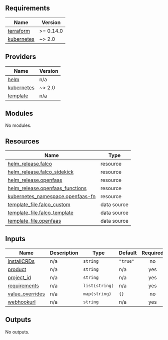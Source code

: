 ## Requirements

| Name | Version |
|------|---------|
| <a name="requirement_terraform"></a> [terraform](#requirement\_terraform) | >= 0.14.0 |
| <a name="requirement_kubernetes"></a> [kubernetes](#requirement\_kubernetes) | ~> 2.0 |

## Providers

| Name | Version |
|------|---------|
| <a name="provider_helm"></a> [helm](#provider\_helm) | n/a |
| <a name="provider_kubernetes"></a> [kubernetes](#provider\_kubernetes) | ~> 2.0 |
| <a name="provider_template"></a> [template](#provider\_template) | n/a |

## Modules

No modules.

## Resources

| Name | Type |
|------|------|
| [helm_release.falco](https://registry.terraform.io/providers/hashicorp/helm/latest/docs/resources/release) | resource |
| [helm_release.falco_sidekick](https://registry.terraform.io/providers/hashicorp/helm/latest/docs/resources/release) | resource |
| [helm_release.openfaas](https://registry.terraform.io/providers/hashicorp/helm/latest/docs/resources/release) | resource |
| [helm_release.openfaas_functions](https://registry.terraform.io/providers/hashicorp/helm/latest/docs/resources/release) | resource |
| [kubernetes_namespace.openfaas-fn](https://registry.terraform.io/providers/hashicorp/kubernetes/latest/docs/resources/namespace) | resource |
| [template_file.falco_custom](https://registry.terraform.io/providers/hashicorp/template/latest/docs/data-sources/file) | data source |
| [template_file.falco_template](https://registry.terraform.io/providers/hashicorp/template/latest/docs/data-sources/file) | data source |
| [template_file.openfaas](https://registry.terraform.io/providers/hashicorp/template/latest/docs/data-sources/file) | data source |

## Inputs

| Name | Description | Type | Default | Required |
|------|-------------|------|---------|:--------:|
| <a name="input_installCRDs"></a> [installCRDs](#input\_installCRDs) | n/a | `string` | `"true"` | no |
| <a name="input_product"></a> [product](#input\_product) | n/a | `string` | n/a | yes |
| <a name="input_project_id"></a> [project\_id](#input\_project\_id) | n/a | `string` | n/a | yes |
| <a name="input_requirements"></a> [requirements](#input\_requirements) | n/a | `list(string)` | n/a | yes |
| <a name="input_value_overrides"></a> [value\_overrides](#input\_value\_overrides) | n/a | `map(string)` | `{}` | no |
| <a name="input_webhookurl"></a> [webhookurl](#input\_webhookurl) | n/a | `string` | n/a | yes |

## Outputs

No outputs.

